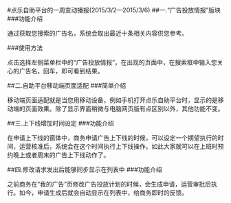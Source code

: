 #点乐自助平台的一周变动播报(2015/3/2—2015/3/6)
##一.“广告投放情报”版块
###功能介绍

通过获取您搜索的广告名，系统会取出最近十条相关内容供您参考。

###使用方法

点击选择左侧菜单栏中的“广告投放情报”，在出现的页面中，在搜索框中输入您关心的广告名，回车，即可看到结果。

##二.自助平台移动端页面适配
###简单介绍

移动端页面适配就是当您用移动设备，例如手机打开点乐自助平台时，显示的是移动端的页面效果。除了显示界面稍微与电脑网页版有点区别以外，其他功能不变。

##三.上下线增加时间设定
###功能介绍

在申请上下线的窗体中，商务申请广告上下线的时候，可以设定一个期望执行的时间，运营核准后，系统会在这个时间执行上下线操作。如此大家就可以在上班时预约晚上或者周末的广告上下线动作了。

##四.修改请求发出后能够同步显示在列表中
###功能介绍

之前商务在“我的广告”页修改广告投放计划的时候，会生成申请，运营审批后执行。如今，申请生成后就会自动显示在列表中，给商务即时的反馈。
